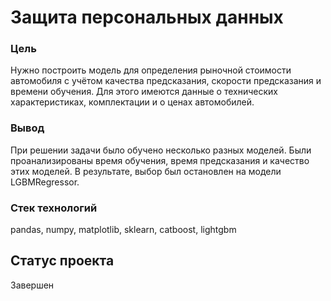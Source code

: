 # Защита персональных данных
### Цель
Нужно построить модель для определения рыночной стоимости автомобиля с учётом качества предсказания, скорости предсказания и времени обучения. Для этого имеются данные о технических характеристиках, комплектации и  о ценах автомобилей.
### Вывод
При решении задачи было обучено несколько разных моделей. Были проанализированы время обучения, время предсказания и качество этих моделей. В результате, выбор был остановлен на модели LGBMRegressor.
### Стек технологий
pandas, numpy, matplotlib, sklearn, catboost, lightgbm
## Статус проекта
Завершен
